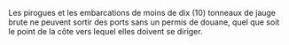 Les pirogues et les embarcations de moins de dix (10)
tonneaux de jauge brute ne peuvent sortir des ports sans un permis de
douane, quel que soit le point de la côte vers lequel elles doivent se
diriger.